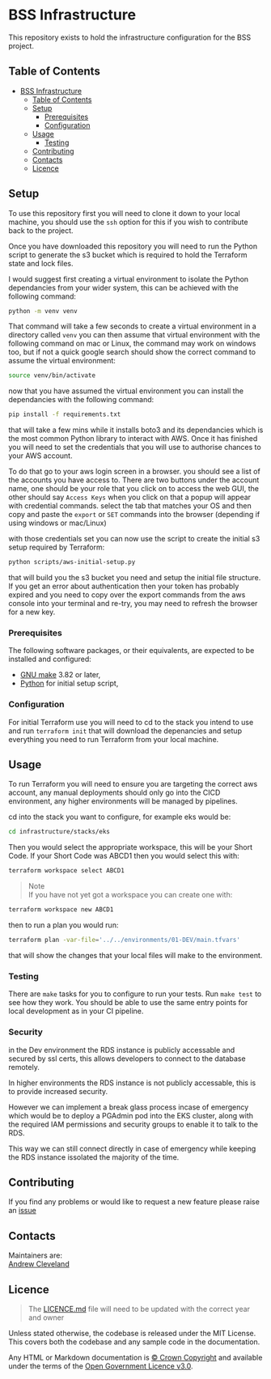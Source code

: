 # BSS Infrastructure

This repository exists to hold the infrastructure configuration for the BSS project.

## Table of Contents

- [BSS Infrastructure](#bss-infrastructure)
  - [Table of Contents](#table-of-contents)
  - [Setup](#setup)
    - [Prerequisites](#prerequisites)
    - [Configuration](#configuration)
  - [Usage](#usage)
    - [Testing](#testing)
  - [Contributing](#contributing)
  - [Contacts](#contacts)
  - [Licence](#licence)

## Setup

To use this repository first you will need to clone it down to your local machine, you should use the `ssh` option for this if you wish to contribute back to the project.

Once you have downloaded this repository you will need to run the Python script to generate the s3 bucket which is required to hold the Terraform state and lock files.

I would suggest first creating a virtual environment to isolate the Python dependancies from your wider system, this can be achieved with the following command:

```bash
python -m venv venv
```

That command will take a few seconds to create a virtual environment in a directory called `venv` you can then assume that virtual environment with the following command on mac or Linux, the command may work on windows too, but if not a quick google search should show the correct command to assume the virtual environment:

```bash
source venv/bin/activate
```

now that you have assumed the virtual environment you can install the dependancies with the following command:

```bash
pip install -f requirements.txt
```

that will take a few mins while it installs boto3 and its dependancies which is the most common Python library to interact with AWS. Once it has finished you will need to set the credentials that you will use to authorise chances to your AWS account.

To do that go to your aws login screen in a browser. you should see a list of the accounts you have access to. There are two buttons under the account name, one should be your role that you click on to access the web GUI, the other should say `Access Keys` when you click on that a popup will appear with credential commands. select the tab that matches your OS and then copy and paste the `export` or `SET` commands into the browser (depending if using windows or mac/Linux)

with those credentials set you can now use the script to create the initial s3 setup required by Terraform:

```bash
python scripts/aws-initial-setup.py
```

that will build you the s3 bucket you need and setup the initial file structure. If you get an error about authentication then your token has probably expired and you need to copy over the export commands from the aws console into your terminal and re-try, you may need to refresh the browser for a new key.

### Prerequisites

The following software packages, or their equivalents, are expected to be installed and configured:

- [GNU make](https://www.gnu.org/software/make/) 3.82 or later,
- [Python](https://www.python.org/) for initial setup script,

### Configuration

For initial Terraform use you will need to cd to the stack you intend to use and run `terraform init` that will download the depenancies and setup everything you need to run Terraform from your local machine.

## Usage

To run Terraform you will need to ensure you are targeting the correct aws account, any manual deployments should only go into the CICD environment, any higher environments will be managed by pipelines.

cd into the stack you want to configure, for example eks would be:

```bash
cd infrastructure/stacks/eks
```

Then you would select the appropriate workspace, this will be your Short Code. If your Short Code was ABCD1 then you would select this with:

```bash
terraform workspace select ABCD1
```

> Note \
> If you have not yet got a workspace you can create one with:

```bash
terraform workspace new ABCD1
```

then to run a plan you would run:

```bash
terraform plan -var-file='../../environments/01-DEV/main.tfvars'
```

that will show the changes that your local files will make to the environment.

### Testing

There are `make` tasks for you to configure to run your tests. Run `make test` to see how they work. You should be able to use the same entry points for local development as in your CI pipeline.

### Security

in the Dev environment the RDS instance is publicly accessable and secured by ssl certs, this allows developers to connect to the database remotely.

In higher environments the RDS instance is not publicly accessable, this is to provide increased security.

However we can implement a break glass process incase of emergency which would be to deploy a PGAdmin pod into the EKS cluster, along with the required IAM permissions and security groups to enable it to talk to the RDS.

This way we can still connect directly in case of emergency while keeping the RDS instance issolated the majority of the time.

## Contributing

If you find any problems or would like to request a new feature please raise an [issue](https://github.com/NHSDigital/screening-terraform-bss/issues)

## Contacts

Maintainers are:\
[Andrew Cleveland](https://github.com/andrew-cleveland)

## Licence

> The [LICENCE.md](./LICENCE.md) file will need to be updated with the correct year and owner

Unless stated otherwise, the codebase is released under the MIT License. This covers both the codebase and any sample code in the documentation.

Any HTML or Markdown documentation is [© Crown Copyright](https://www.nationalarchives.gov.uk/information-management/re-using-public-sector-information/uk-government-licensing-framework/crown-copyright/) and available under the terms of the [Open Government Licence v3.0](https://www.nationalarchives.gov.uk/doc/open-government-licence/version/3/).
